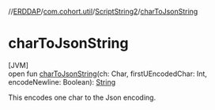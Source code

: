 //[ERDDAP](../../../index.md)/[com.cohort.util](../index.md)/[ScriptString2](index.md)/[charToJsonString](char-to-json-string.md)

# charToJsonString

[JVM]\
open fun [charToJsonString](char-to-json-string.md)(ch: Char, firstUEncodedChar: Int, encodeNewline: Boolean): [String](https://docs.oracle.com/en/java/javase/21/docs/api/java.base/java/lang/String.html)

This encodes one char to the Json encoding.